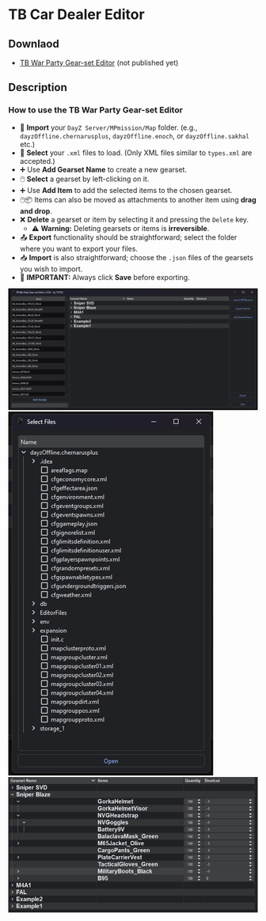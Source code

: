 # TB Car Dealer Editor

## Downlaod

- [TB War Party Gear-set Editor](./TBWarPartyGearsetEditor.rar) (not published yet)

## Description
### How to use the TB War Party Gear-set Editor

- 📁 **Import** your `DayZ Server/MPmission/Map` folder.
  (e.g., `dayzOffline.chernarusplus`, `dayzOffline.enoch`, or `dayzOffline.sakhal` etc.)
- 📑 **Select** your `.xml` files to load. (Only XML files similar to `types.xml` are accepted.)
- ➕ Use **Add Gearset Name** to create a new gearset.
- 🖱️ **Select** a gearset by left-clicking on it.
- ➕ Use **Add Item** to add the selected items to the chosen gearset.
- 🖱️📦 Items can also be moved as attachments to another item using **drag and drop**.
- ❌ **Delete** a gearset or item by selecting it and pressing the `Delete` key.
  - ⚠️ **Warning:** Deleting gearsets or items is **irreversible**.
- 📤 **Export** functionality should be straightforward; select the folder where you want to export your files.
- 📥 **Import** is also straightforward; choose the `.json` files of the gearsets you wish to import.
- 💾 **IMPORTANT:** Always click **Save** before exporting.

<img src="./TBWPGE_1.png"/>
<img src="./TBWPGE_2.png"/>
<img src="./TBWPGE_3.png"/>
